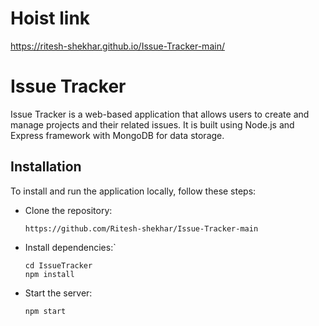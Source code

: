 # Hoist link 
https://ritesh-shekhar.github.io/Issue-Tracker-main/
# Issue Tracker
Issue Tracker is a web-based application that allows users to create and manage projects and their related issues. It is built using Node.js and Express framework with MongoDB for data storage.

## Installation
To install and run the application locally, follow these steps:

- Clone the repository:

    `https://github.com/Ritesh-shekhar/Issue-Tracker-main`

- Install dependencies:`
    ```
    cd IssueTracker
    npm install
    ```
 - Start the server:
 
    `npm start`
